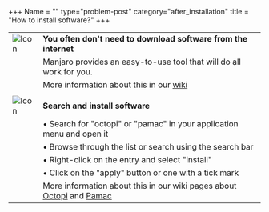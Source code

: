 +++
Name = ""
type="problem-post"
category="after_installation"
title = "How to install software?"
+++

|   |   |
|---|---|
| ![Icon](;baseurl;/img/actions/information.svg) | **You often don't need to download software from the internet** |
|                                                   | Manjaro provides an easy-to-use tool that will do all work for you. |
|                                                   | More information about this in our [wiki](https://wiki.manjaro.org/index.php?title=Pacman_Overview) |
|   |   |
| ![Icon](;baseurl;/img/actions/execute.svg) | **Search and install software** |
|                                                   | • Search for "octopi" or "pamac" in your application menu and open it |
|                                                   | • Browse through the list or search using the search bar |
|                                                   | • Right-click on the entry and select "install" |
|                                                   | • Click on the "apply" button or one with a tick mark |
|                                                   | More information about this in our wiki pages about [Octopi](https://wiki.manjaro.org/index.php?title=Octopi) and [Pamac](https://wiki.manjaro.org/index.php?title=Pacman_Overview) |

